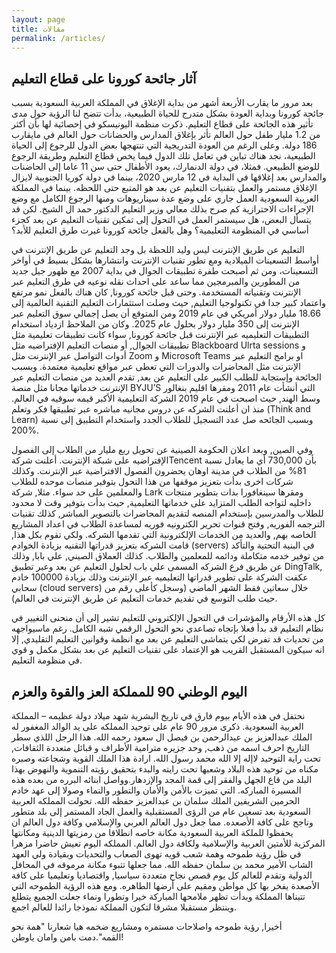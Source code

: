 ```yaml
---
layout: page
title: مقالات
permalink: /articles/
---
```


## آثار جائحة كورونا على قطاع التعليم

بعد مرور ما يقارب الأربعة أشهر من بداية الإغلاق في المملكة العربية السعودية بسبب جائحة كورونا وبداية العودة بشكل متدرج للحياة الطبيعية، بدأت تتضح لنا الرؤية حول مدى تأثير هذه الجائحة على قطاع التعليم. ذكرت منظمة اليونيسكو في إحصائية لها بأن أكثر من 1.2 مليار طفل حول العالم تأثر بإغلاق المدارس والحضانات حول العالم في مايقارب 186 دولة. وعلى الرغم من العودة التدريجية التي تنتهجها بعض الدول للرجوع إلى الحياة الطبيعية، نجد هناك تباين في تعامل تلك الدول فيما يخص قطاع التعليم وطريقة الرجوع للوضع الطبيعي. فمثلا، في دولة الدنمارك، يعود الأطفال حتى سن 11 عاما إلى الحاضنات والمدارس بعد إغلاقها في البداية في 12 مارس 2020، بينما في دولة كوريا الجنوبية لايزال الإغلاق مستمر والعمل بتقنيات التعليم عن بعد هو المتبع حتى اللحظه. بينما في المملكة العربية السعودية العمل جاري على وضع عدة سيناريوهات ومنها الرجوع الكامل مع وضع الإجراءات الاحترازية كم صرح بذلك معالي وزير التعليم الدكتور حمد ال الشيخ. لكن قد يتسأل البعض، هل سيستمر العمل في التحول إلى تمكين تقنيات التعليم عن بعد كجزء أساسي في المنظومة التعليمية؟ وهل بالفعل جائحة كورونا غيرت 
طرق التعليم للأبد؟

التعليم عن طريق الإنترنت ليس وليد اللحظة بل وجد التعليم عن طريق الإنترنت في أواسط التسعينات الميلادية ومع تطور تقنيات الإنترنت وانتشارها بشكل بسيط في أواخر التسعينات، ومن ثم أصبحت طفرة تطبيقات الجوال في بداية 2007 مع ظهور جيل جديد من المطورين والمبرمجين مما ساعد على احداث نقله نوعيه في طرق التعليم عبر الإنترنت وتقنياته المستخدمة. وحتى قبل جائحة كورونا, كان هناك بالفعل نمو مرتفع واعتماد كبير جدا في تكنولوجيا التعليم, حيث وصلت استثمارات التعليم التقنية العالمية إلى 18.66 مليار دولار أمريكي في عام 2019 ومن المتوقع أن يصل إجمالي سوق التعليم عبر الإنترنت إلى 350 مليار دولار بحلول عام 2025.  وكان من الملاحظ ازدياد استخدام التطبيقات التعليميه عبر الإنترنت قبل جائحة كورونا, سواء كانت تطبيقات تعليمية مثل تطبيقات الجوال, أو منصات التعليم الإفتراضيه مثل Blackboard Ulrta sessions و أدوات التواصل عبر الإنترنت مثل Zoom  و Microsoft Teams او برامج التعليم عبر الإنترنت مثل المحاضرات والدورات التي  تعطى عبر مواقع تعليمية معتمدة. 
وبسبب الجائحة وإستجابة للطلب الكبير على التعليم عن بعد, تقدم العديد من منصات التعليم عبر الإنترنت خدماتها مجانا مثل منصة BYJU’S التي أنشأت عام 2011 ومقرها اقليم بنغالور وسط الهند, حيث اصبحت في عام 2019 الشركة التعليمية الأكبر قيمه سوقيه في العالم.  منذ ان أعلنت الشركه عن دروس مجانيه مباشره عبر تطبيقها فكر وتعلم (Think and Learn) وبسبب الجائحه صل عدد التسجيل للطلاب الجدد واستخدام التطبيق إلى نسبة 200%. 

وفي الصين, وبعد اعلان الحكومة الصينية عن تحويل ربع مليار من الطلاب إلى الفصول الإفتراضيه على شبكة الإنترنت. أعلنت شركةTencent  بأن 730,000 أي ما يعادل نسبة 81% من الطلاب في مدينة اوهان يحضرون الفصول الافتراضية عبر الإنترنت. وكذلك شركات اخرى بدأت بتعزيز موقفها من هذا التحول بتوفير منصات موحده للطلاب والمعلمين على حد سواء. مثلا, شركة Lark ومقرها سينغافورا بدات بتطوير منتجات داخليه لتواجه الطلب المتزايد على خدماتها التعليمية, حيث بدأت بتوفير وقت لا محدود للطلاب والمدرسين بإستخدام المنصه لتقديم المحاضرات بالتصوير المباشر, كذلك تقنيات الترجمه الفوريه, وفتح قنوات تحرير الكترونيه فوريه لمساعدة الطلاب في اعداد المشاريع الخاصه بهم, والعديد من الخدمات الإلكترونية التي تقدمها الشركه. ولكي تقوم بكل هذا, قامت الشركه بتعزيز قدراتها التقنيه بزيادة الخوادم (servers) في البنية التحتية والتأكد من توفير خدمه متكاملة ودائمه للمعلمين والطلاب. 
كذلك العملاق الصيني, علي بابا, وذلك عن طريق فرع الشركه المسمى علي باب لحلول التعليم عن بعد وعبر تطبيق DingTalk, عكفت الشركة على تطوير قدراتها التعليميه عبر الإنترنت وذلك بزيادة 100000 خادم سحابي (cloud servers) خلال سعاتين فقط الشهر الماضي (وسجل كأعلى رقم من حيث طلب التوسع في تقديم خدمات التعليم عن طريق الإنترنت في العالم).  

كل هذه الأرقام والمؤشرات في التحول الإلكتروني للتعليم تشير إلى أن منحنى التغيير في نظام التعليم قد بدأ فعلا بإتجاه تصاعدي نحو التحول الرقمي شبه الكامل. رغم ماسيواجهه من تحديات قد تفرض لكي يتماشى التعليم عن بعد مع انظمة وقوانين التعليم التقليدي, إلا انه سيكون المستقبل القريب هو الإعتماد على تقنيات التعليم عن بعد بشكل مكمل و قوي في منظومة التعليم.  

## اليوم الوطني 90 للمملكة العز والقوة والعزم
نحتفل في هذه الأيام بيوم فارق في تاريخ البشرية شهد ميلاد دولة عظيمه – المملكة العربية السعودية. ذكرى مرور 90 عام على توحيد المملكه على يد الوالد المغفور له الملك عبدالعزيز بن عبدالرحمن بن فيصل ال سعود رحمه الله. هذا الرجل اللذي سطر التاريخ احرف اسمه من ذهب, وحد جزيره مترامية الأطراف و قبائل متعددة الثقافات, تحت راية التوحيد لاإله إلا الله محمد رسول الله. ارادة هذا الملك القوية وشجاعته وصبره مكناه من توحيد هذه البلاد وشعبها تحت رايته والبدء بتحقيق رؤيته التنموية والنهوض بهذا البلد من قاع الجهل والفقر إلى قمة المجد والإزدهار.وواصل ابنائه البرره من بعده هذه المسيرة المباركه. التي تميزت بالأمن والأمان والتطور والنماء وصولا إلى عهد خادم الحرمين الشريفين الملك سلمان بن عبدالعزيز حفظه الله.
 تحولت المملكه العربية السعودية بعد تسعين عام من الرؤى المستقبلية والعمل الجاد المستمر إلى بلد متطور وناجح على كافة الأصعده. مما جعل دول العالم العربي والإسلامي وكافة دول العالم ان يحفظوا  للملكة العربية السعودية مكانة خاصه انطلاقا من رمزيتها الدينية ومكانتها المركزية للأمتين العربية والإسلامية ولكافة دول العالم. 
المملكه اليوم تعيش حاضرا مزهرا في ظل رؤية طموحه وهمة شعب قويه تهوى الصعاب والتحديات وبقيادة ولي العهد الشاب الأمير محمد بن سلمان حفظه الله. مما جعلها تتبوء مكانة مرموقه في المحافل الدولية وتقدم للعالم كل يوم قصص نجاح متعددة سياسيا, واقتصاديا وتعليميا  على كافة الأصعدة يفخر بها كل مواطن ومقيم على أرضها الطاهره. ومع هذه الرؤية الطموحه التي تتبناها المملكة وبدأت تظهر ملامحها المباركة خيرا وتطورا ونماء جعلت الجميع يتطلع وينتظر مستقبلا مشرقا لتكون المملكة نموذجا رائدا للعالم اجمع. 

أخيرا, رؤية طموحه واصلاحات مستمره ومشاريع ضخمه هيا شعارنا "همة نحو القمه".دمت بامن وامان ياوطن!
